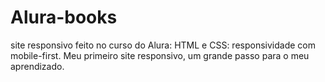 # Alura-books
site responsivo feito no curso do Alura: HTML e CSS: responsividade com mobile-first. Meu primeiro site responsivo, um grande passo para o meu aprendizado.
